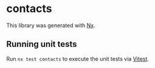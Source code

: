 # contacts

This library was generated with [Nx](https://nx.dev).

## Running unit tests

Run `nx test contacts` to execute the unit tests via [Vitest](https://vitest.dev/).
